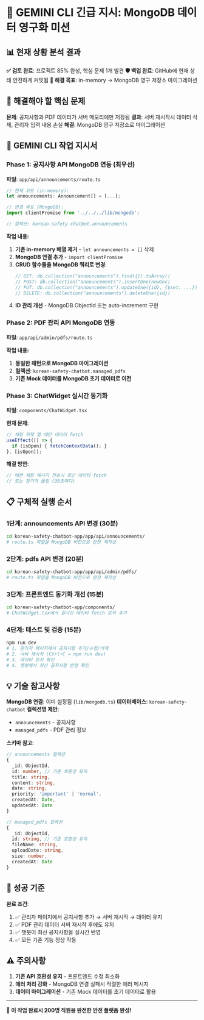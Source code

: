 # 🔄 GEMINI CLI 긴급 지시: MongoDB 데이터 영구화 미션

## 📊 현재 상황 분석 결과

**✅ 검토 완료**: 프로젝트 85% 완성, 핵심 문제 1개 발견
**🛡️ 백업 완료**: GitHub에 현재 상태 안전하게 커밋됨
**🎯 해결 목표**: in-memory → MongoDB 영구 저장소 마이그레이션

## 🚨 해결해야 할 핵심 문제

**문제**: 공지사항과 PDF 데이터가 서버 메모리에만 저장됨
**결과**: 서버 재시작시 데이터 삭제, 관리자 입력 내용 손실
**해결**: MongoDB 영구 저장소로 마이그레이션

## 🔧 GEMINI CLI 작업 지시서

### Phase 1: 공지사항 API MongoDB 연동 (최우선)

**파일**: `app/api/announcements/route.ts`

```typescript
// 현재 코드 (in-memory):
let announcements: Announcement[] = [...];

// 변경 목표 (MongoDB):
import clientPromise from '../../../lib/mongodb';

// 컬렉션: korean-safety-chatbot.announcements
```

**작업 내용:**
1. **기존 in-memory 배열 제거** - `let announcements = []` 삭제
2. **MongoDB 연결 추가** - `import clientPromise` 
3. **CRUD 함수들을 MongoDB 쿼리로 변경**:
   ```typescript
   // GET: db.collection("announcements").find({}).toArray()
   // POST: db.collection("announcements").insertOne(newDoc)
   // PUT: db.collection("announcements").updateOne({id}, {$set: ...})
   // DELETE: db.collection("announcements").deleteOne({id})
   ```
4. **ID 관리 개선** - MongoDB ObjectId 또는 auto-increment 구현

### Phase 2: PDF 관리 API MongoDB 연동

**파일**: `app/api/admin/pdfs/route.ts`

**작업 내용:**
1. **동일한 패턴으로 MongoDB 마이그레이션**
2. **컬렉션**: `korean-safety-chatbot.managed_pdfs`
3. **기존 Mock 데이터를 MongoDB 초기 데이터로 이전**

### Phase 3: ChatWidget 실시간 동기화

**파일**: `components/ChatWidget.tsx`

**현재 문제**: 
```typescript
// 채팅 위젯 열 때만 데이터 fetch
useEffect(() => {
  if (isOpen) { fetchContextData(); }
}, [isOpen]);
```

**해결 방안**:
```typescript
// 매번 채팅 메시지 전송시 최신 데이터 fetch
// 또는 정기적 폴링 (30초마다)
```

## 📋 구체적 실행 순서

### 1단계: announcements API 변경 (30분)
```bash
cd korean-safety-chatbot-app/app/api/announcements/
# route.ts 파일을 MongoDB 버전으로 완전 재작성
```

### 2단계: pdfs API 변경 (20분) 
```bash
cd korean-safety-chatbot-app/app/api/admin/pdfs/
# route.ts 파일을 MongoDB 버전으로 완전 재작성
```

### 3단계: 프론트엔드 동기화 개선 (15분)
```bash
cd korean-safety-chatbot-app/components/
# ChatWidget.tsx에서 실시간 데이터 fetch 로직 추가
```

### 4단계: 테스트 및 검증 (15분)
```bash
npm run dev
# 1. 관리자 페이지에서 공지사항 추가/수정/삭제
# 2. 서버 재시작 (Ctrl+C → npm run dev)
# 3. 데이터 유지 확인
# 4. 챗봇에서 최신 공지사항 반영 확인
```

## 💡 기술 참고사항

**MongoDB 연결**: 이미 설정됨 (`lib/mongodb.ts`)
**데이터베이스**: `korean-safety-chatbot` 
**컬렉션명 제안**:
- `announcements` - 공지사항
- `managed_pdfs` - PDF 관리 정보

**스키마 참고**:
```typescript
// announcements 컬렉션
{
  _id: ObjectId,
  id: number, // 기존 호환성 유지
  title: string,
  content: string,
  date: string,
  priority: 'important' | 'normal',
  createdAt: Date,
  updatedAt: Date
}

// managed_pdfs 컬렉션  
{
  _id: ObjectId,
  id: string, // 기존 호환성 유지
  fileName: string,
  uploadDate: string,
  size: number,
  createdAt: Date
}
```

## 🎯 성공 기준

**완료 조건**:
1. ✅ 관리자 페이지에서 공지사항 추가 → 서버 재시작 → 데이터 유지
2. ✅ PDF 관리 데이터 서버 재시작 후에도 유지  
3. ✅ 챗봇이 최신 공지사항을 실시간 반영
4. ✅ 모든 기존 기능 정상 작동

## ⚠️ 주의사항

1. **기존 API 호환성 유지** - 프론트엔드 수정 최소화
2. **에러 처리 강화** - MongoDB 연결 실패시 적절한 에러 메시지
3. **데이터 마이그레이션** - 기존 Mock 데이터를 초기 데이터로 활용

---

**🚀 이 작업 완료시 200명 직원용 완전한 안전 플랫폼 완성!**